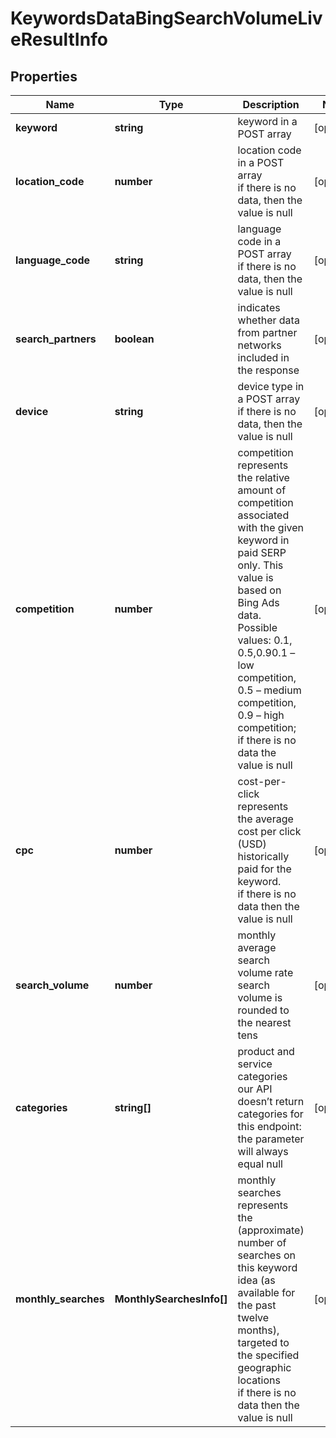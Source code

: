 # KeywordsDataBingSearchVolumeLiveResultInfo

## Properties

| Name | Type | Description | Notes |
|------------ | ------------- | ------------- | -------------|
**keyword** | **string** | keyword in a POST array |[optional]|
**location_code** | **number** | location code in a POST array<br>if there is no data, then the value is null |[optional]|
**language_code** | **string** | language code in a POST array<br>if there is no data, then the value is null |[optional]|
**search_partners** | **boolean** | indicates whether data from partner networks included in the response |[optional]|
**device** | **string** | device type in a POST array<br>if there is no data, then the value is null |[optional]|
**competition** | **number** | competition<br>represents the relative amount of competition associated with the given keyword in paid SERP only. This value is based on Bing Ads data.<br>Possible values: 0.1, 0.5,0.90.1 – low competition,<br>0.5 – medium competition,<br>0.9 – high competition;<br>if there is no data the value is null |[optional]|
**cpc** | **number** | cost-per-click<br>represents the average cost per click (USD) historically paid for the keyword.<br>if there is no data then the value is null |[optional]|
**search_volume** | **number** | monthly average search volume rate<br>search volume is rounded to the nearest tens |[optional]|
**categories** | **string[]** | product and service categories<br>our API doesn’t return categories for this endpoint: the parameter will always equal null |[optional]|
**monthly_searches** | **MonthlySearchesInfo[]** | monthly searches<br>represents the (approximate) number of searches on this keyword idea (as available for the past twelve months), targeted to the specified geographic locations<br>if there is no data then the value is null |[optional]|